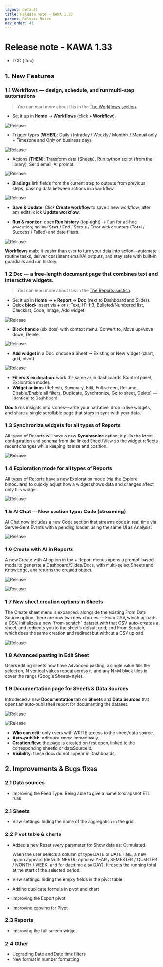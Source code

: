 ```yaml
---
layout: default
title: Release note - KAWA 1.33
parent: Release Notes
nav_order: 41
---
```


# Release note - KAWA 1.33

* TOC
{:toc}

## 1. New Features

### 1.1 Workflows — design, schedule, and run multi‑step automations

> You can read more about this in the [The Workflows section](07_00_workflows.md).

- Set it up in **Home** → **Workflows** (click **+ Workflow**).

![Release](./readme-assets/release(1.33)1.png)

- Trigger types (**WHEN**): Daily / Intraday / Weekly / Monthly / Manual only + Timezone and Only on business days.

![Release](./readme-assets/release(1.33)2.png)

- Actions (**THEN**): Transform data (Sheets), Run python script (from the library), Send email, AI prompt.

![Release](./readme-assets/release(1.33)3.png)

- **Bindings** link fields from the current step to outputs from previous steps, passing data between actions in a workflow.

![Release](./readme-assets/release(1.33)4.png)

- **Save & Update**: Click **Create workflow** to save a new workflow; after any edits, click **Update workflow**.

- **Run & monitor**: open **Run history** (top‑right) → Run for ad‑hoc execution; review Start / End / Status / Error with counters (Total / Success / Failed) and date filters.

![Release](./readme-assets/release(1.33)5.png)

**Workflows** make it easier than ever to turn your data into action—automate routine tasks, deliver consistent email/AI outputs, and stay safe with built‑in guardrails and run history.

### 1.2 Doc — a free-length document page that combines text and interactive widgets.

> You can read more about this in the [The Reports section](05_01_reports.md).

- Set it up in **Home** → **+ Report** → **Doc** (next to Dashboard and Slides).
- Quick **block** insert via + or /: Text, H1–H3, Bulleted/Numbered list, Checklist, Сode, Image, Add widget.

![Release](./readme-assets/release(1.33)6.png)

- **Block handle** (six dots) with context menu: Convert to, Move up/Move down, Delete.

![Release](./readme-assets/release(1.33)7.png)

- **Add widget** in a Doc: choose a Sheet → Existing or New widget (chart, grid, pivot).

![Release](./readme-assets/release(1.33)8.png)

- **Filters & exploration**: work the same as in dashboards (Control panel, Exploration mode).
- **Widget actions** (Refresh, Summary, Edit, Full screen, Rename, Disable/Enable all filters, Duplicate, Synchronize, Go to sheet, Delete) — identical to Dashboard.

**Doc** turns insights into stories—write your narrative, drop in live widgets, and share a single scrollable page that stays in sync with your data.

### 1.3 Synchronize widgets for all types of Reports

All types of Reports will have a new **Synchronize** option; it pulls the latest configuration and schema from the linked Sheet/View so the widget reflects recent changes while keeping its size and position.

![Release](./readme-assets/release(1.33)9.png)

### 1.4 Exploration mode for all types of Reports

All types of Reports have a new Exploration mode (via the Explore binoculars) to quickly adjust how a widget shows data and changes affect only this widget.

![Release](./readme-assets/release(1.33)10.png)

### 1.5 AI Chat — New section type: Code (streaming)

AI Chat now includes a new Code section that streams code in real time via Server-Sent Events with a pending loader, using the same UI as Analysis.

![Release](./readme-assets/release(1.33)11.png)

### 1.6 Create with AI in Reports 

A new Create with AI option in the + Report menus opens a prompt-based modal to generate a Dashboard/Slides/Docs, with multi-select Sheets and Knowledge, and returns the created object.

![Release](./readme-assets/release(1.33)12.png)

![Release](./readme-assets/release(1.33)13.png)

### 1.7 New sheet creation options in Sheets

The Create sheet menu is expanded: alongside the existing From Data Source option, there are now two new choices — From CSV, which uploads a CSV, initializes a new “from-scratch” dataset with that CSV, auto-creates a sheet, and redirects you to the sheet’s default grid; and From Scratch, which does the same creation and redirect but without a CSV upload.

![Release](./readme-assets/release(1.33)14.png)

### 1.8 Advanced pasting in Edit Sheet

Users editing sheets now have Advanced pasting: a single value fills the selection, N vertical values repeat across it, and any N×M block tiles to cover the range (Google Sheets–style).

### 1.9 Documentation page for Sheets & Data Sources

Introduced a new **Documentation** tab on **Sheets** and **Data Sources** that opens an auto-published report for documenting the dataset.

![Release](./readme-assets/release(1.33)15.png)

![Release](./readme-assets/release(1.33)16.png)
  
- **Who can edit**: only users with WRITE access to the sheet/data source.
- **Auto-publish**: edits are saved immediately.
- **Creation flow**: the page is created on first open, linked to the corresponding sheetId or dataSourceId.
- **Visibility**: these docs do not appear in Dashboards.

## 2. Improvements & Bugs fixes

### 2.1 Data sources

- Improving the Feed Type: Being able to give a name to snapshot ETL runs

### 2.1 Sheets 

- View settings: hiding the name of the aggregation in the grid

### 2.2 Pivot table & charts 

- Added a new Reset every parameter for Show data as: Cumulated.

  When the user selects a column of type DATE or DATETIME, a new option appears (default: NEVER; options: YEAR / SEMESTER / QUARTER / MONTH / WEEK, and for datetime also DAY). It resets the running total at the start of the selected period.

- View settings: hiding the empty fields in the pivot table
- Adding duplicate formula in pivot and chart
- Improving the Export pivot
- Improving copying for Pivot

### 2.3 Reports

- Improving the full screen widget

### 2.4 Other

- Upgrading Date and Date time filters
- New format in number formatting
